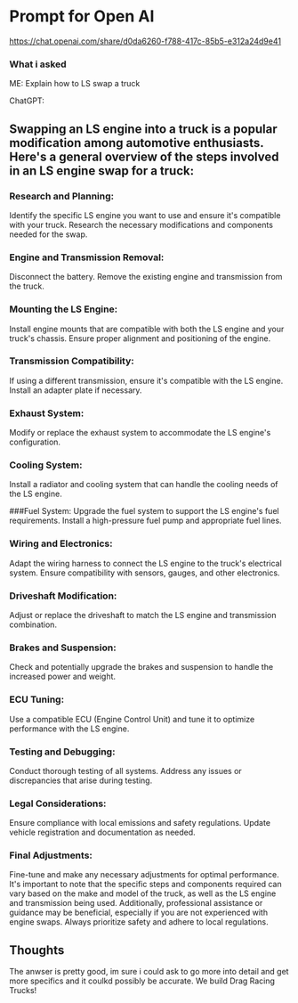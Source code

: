 # Prompt for Open AI

https://chat.openai.com/share/d0da6260-f788-417c-85b5-e312a24d9e41

### What i asked
ME: Explain how to LS swap a truck

ChatGPT: 
## Swapping an LS engine into a truck is a popular modification among automotive enthusiasts. Here's a general overview of the steps involved in an LS engine swap for a truck:

### Research and Planning:

Identify the specific LS engine you want to use and ensure it's compatible with your truck.
Research the necessary modifications and components needed for the swap.

### Engine and Transmission Removal:
Disconnect the battery.
Remove the existing engine and transmission from the truck.

### Mounting the LS Engine:
Install engine mounts that are compatible with both the LS engine and your truck's chassis.
Ensure proper alignment and positioning of the engine.

### Transmission Compatibility:
If using a different transmission, ensure it's compatible with the LS engine.
Install an adapter plate if necessary.

### Exhaust System:
Modify or replace the exhaust system to accommodate the LS engine's configuration.

### Cooling System:
Install a radiator and cooling system that can handle the cooling needs of the LS engine.

###Fuel System:
Upgrade the fuel system to support the LS engine's fuel requirements.
Install a high-pressure fuel pump and appropriate fuel lines.

### Wiring and Electronics:
Adapt the wiring harness to connect the LS engine to the truck's electrical system.
Ensure compatibility with sensors, gauges, and other electronics.

### Driveshaft Modification:
Adjust or replace the driveshaft to match the LS engine and transmission combination.

### Brakes and Suspension:
Check and potentially upgrade the brakes and suspension to handle the increased power and weight.

### ECU Tuning:
Use a compatible ECU (Engine Control Unit) and tune it to optimize performance with the LS engine.

### Testing and Debugging:
Conduct thorough testing of all systems.
Address any issues or discrepancies that arise during testing.

### Legal Considerations:
Ensure compliance with local emissions and safety regulations.
Update vehicle registration and documentation as needed.

### Final Adjustments:
Fine-tune and make any necessary adjustments for optimal performance.
It's important to note that the specific steps and components required can vary based on the make and model of the truck, as well as the LS engine and transmission being used. Additionally, professional assistance or guidance may be beneficial, especially if you are not experienced with engine swaps. Always prioritize safety and adhere to local regulations.

## Thoughts

The anwser is pretty good, im sure i could ask to go more into detail and get more specifics and it coulkd possibly be accurate. We build Drag Racing Trucks!

